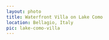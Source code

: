 ```yaml
---
layout: photo
title: Waterfront Villa on Lake Como
location: Bellagio, Italy
pic: lake-como-villa
---
```

